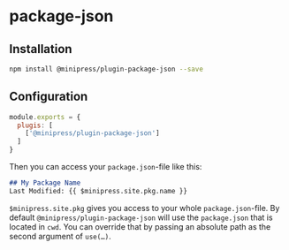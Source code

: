 # package-json

## Installation
```sh
npm install @minipress/plugin-package-json --save
```

## Configuration
```js
module.exports = {
  plugis: [
    ['@minipress/plugin-package-json']
  ]
}
```

Then you can access your `package.json`-file like this:

```md
## My Package Name
Last Modified: {{ $minipress.site.pkg.name }}
```

`$minipress.site.pkg` gives you access to your whole `package.json`-file. By default `@minipress/plugin-package-json` will use the `package.json` that is located in `cwd`. You can override that by passing an absolute path as the second argument of `use(…)`.
